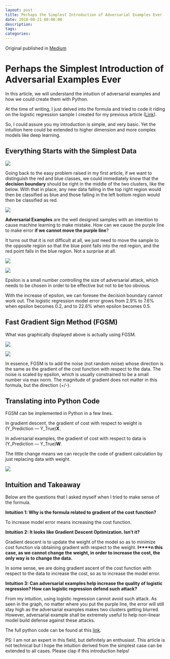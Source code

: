 ```yaml
---
layout: post
title: Perhaps the Simplest Introduction of Adversarial Examples Ever
date: 2018-08-21 00:00:00
description:
tags: 
categories: 
---
```

Original published in [Medium](https://medium.com/data-science/perhaps-the-simplest-introduction-of-adversarial-examples-ever-c0839a759b8d)

# Perhaps the Simplest Introduction of Adversarial Examples Ever

In this article, we will understand the intuition of adversarial examples and how we could create them with Python.

At  the time of writing, I just delved into the formula and tried to code it riding on the logistic regression sample I created for my previous article ([Link](https://medium.com/@kentsui/what-is-logistic-regression-451858f73bcb)).

So, I could assure you my introduction is simple, and very basic. Yet the intuition here could be extended to higher dimension and more complex models like deep learning.

## Everything Starts with the Simplest Data

![](https://miro.medium.com/v2/resize:fit:1122/1*rSy21wE5dP2s-c00paX6Ew.png)

Going back to the easy problem raised in my first article, if we want to distinguish the red and blue classes, we could immediately know that the  **decision boundary** should be right in the middle of the two clusters, like the below. With that in place, any new data falling in the top right region would then be classified as blue and those falling in the left bottom region would then be classified as red.

![](https://miro.medium.com/v2/resize:fit:1092/1*fTXVRNyHcMKAC6hRFivWmg.png)

**Adversarial Examples**  are the well designed samples with an intention to cause machine learning to make mistake. How can we cause the purple line to make error  **if we cannot move the purple line**?

It turns out that it is not difficult at all, we just need to move the sample to the opposite region so that the blue point falls into the red region, and the red point falls in the blue region. Not a surprise at all.

![](https://miro.medium.com/v2/resize:fit:1098/1*HTdV-MemOWMu3Vg17Q459Q.png)

![](https://miro.medium.com/v2/resize:fit:1400/1*AOBaZ2OCfBFMUfolD0T4YA.png)

Epsilon is a small number controlling the size of adversarial attack, which needs to be chosen in order to be effective but not to be too obvious.

With the increase of epsilon, we can foresee the decision boundary cannot work out. The logistic regression model error grows from 2.9% to 7.6% when epsilon becomes 0.2, and to 22.6% when epsilon becomes 0.5.

## Fast Gradient Sign Method (FGSM)

What was graphically displayed above is actually using FGSM.

![](https://miro.medium.com/v2/resize:fit:1008/1*5TpmLkAiGXdiUUXjjlPSTw.png)

![](https://miro.medium.com/v2/resize:fit:1400/1*8GU23C25xIJGxNu7-OqxGQ.png)

In essence,  FGSM is to  add the noise (not random noise) whose direction is the same as the gradient of the cost function with respect to the data. The noise is scaled by epsilon, which is usually constrained to be a small number via max norm. The magnitude of gradient does not matter in this formula, but the direction (+/-).

## Translating into Python Code

FGSM can be implemented in Python in a few lines.

In gradient descent, the gradient of cost with respect to weight is (Y_Prediction — Y_True)**X**.

In adversarial examples, the gradient of cost with respect to data is (Y_Prediction — Y_True)**W**.

The little change means we can  recycle the code of gradient calculation by just replacing data with weight.

![](https://miro.medium.com/v2/resize:fit:718/1*3dMC5jLIaetPLXVkNXF_8A.png)

## Intuition and Takeaway

Below are the questions that I asked myself when I tried to make sense of the formula.

**Intuition 1: Why is the formula related to gradient of the cost function?**

To increase  model error means increasing the cost function.

**Intuition 2: It looks like Gradient Descent Optimization. Isn’t it?**

Gradient descent is to update the weight of the model so as to minimize cost function via obtaining gradient with respect to the weight.  **I****n this case, as we cannot change the weight, in order to increase the cost, the only way is to change the data.**

In some sense, we are doing gradient ascent of the cost function with respect to the data to increase the cost, so as to increase the model error.

**Intuition 3: Can adversarial examples help increase the quality of logistic regression? How can logistic regression defend such attack?**

From my intuition, using logistic regression cannot avoid such attack. As seen in the graph, no matter where you put the purple line, the error will still stay high as the adversarial examples makes two clusters getting blurred.  However, adversarial example shall be extremely useful to help non-linear model build defense against these attacks.

The full python code can be found at this  [link](https://github.com/kenhktsui/adversarial_examples).

PS: I am not an expert in this field, but definitely an enthusiast. This article is not technical but I hope the intuition derived from the simplest case can be extended to all cases. Please clap if this introduction helps!

